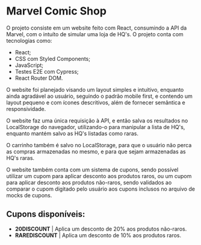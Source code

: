 # Marvel Comic Shop

O projeto consiste em um website feito com React, consumindo a API da Marvel, com o intuíto de simular uma loja de HQ's. O projeto conta com tecnologias como:
- React;
- CSS com Styled Components;
- JavaScript;
- Testes E2E com Cypress;
- React Router DOM.

O website foi planejado visando um layout simples e intuitivo, enquanto ainda agradável ao usuário, seguindo o padrão mobile first, e contendo um layout pequeno e com ícones descritivos, além de fornecer semântica e responsividade.

O website faz uma única requisição à API, e então salva os resultados no LocalStorage do navegador, utilizando-o para manipular a lista de HQ's, enquanto mantém salvo as HQ's listadas como raras.

O carrinho também é salvo no LocalStorage, para que o usuário não perca as compras armazenadas no mesmo, e para que sejam armazenadas as HQ's raras.

O website também conta com um sistema de cupons, sendo possível utilizar um cupom para aplicar desconto aos produtos raros, ou um cupom para aplicar desconto aos produtos não-raros, sendo validados ao comparar o cupom digitado pelo usuário aos cupons inclusos no arquivo de mocks de cupons.

## Cupons disponíveis:
- **20DISCOUNT** | Aplica um desconto de 20% aos produtos não-raros.
- **RAREDISCOUNT** | Aplica um desconto de 10% aos produtos raros.